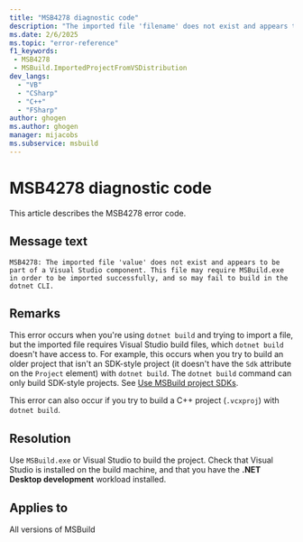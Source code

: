 ```yaml
---
title: "MSB4278 diagnostic code"
description: "The imported file 'filename' does not exist and appears to be part of a Visual Studio component. This file may require MSBuild.exe in order to be imported successfully, and so may fail to build in the dotnet CLI."
ms.date: 2/6/2025
ms.topic: "error-reference"
f1_keywords:
 - MSB4278
 - MSBuild.ImportedProjectFromVSDistribution
dev_langs:
  - "VB"
  - "CSharp"
  - "C++"
  - "FSharp"
author: ghogen
ms.author: ghogen
manager: mijacobs
ms.subservice: msbuild
---
```


# MSB4278 diagnostic code

<!-- :::ErrorDefinitionDescription::: -->
<!-- :::editable-content name="introDescription"::: -->
This article describes the MSB4278 error code.
<!-- :::editable-content-end::: -->

## Message text

`MSB4278: The imported file 'value' does not exist and appears to be part of a Visual Studio component. This file may require MSBuild.exe in order to be imported successfully, and so may fail to build in the dotnet CLI.`

<!-- :::editable-content name="postOutputDescription"::: -->
## Remarks

This error occurs when you're using `dotnet build` and trying to import a file, but the imported file requires Visual Studio build files, which `dotnet build` doesn't have access to. For example, this occurs when you try to build an older project that isn't an SDK-style project (it doesn't have the `Sdk` attribute on the `Project` element) with `dotnet build`. The `dotnet build` command can only build SDK-style projects. See [Use MSBuild project SDKs](../how-to-use-project-sdk.md).

This error can also occur if you try to build a C++ project (`.vcxproj`) with `dotnet build`.

## Resolution

Use `MSBuild.exe` or Visual Studio to build the project. Check that Visual Studio is installed on the build machine, and that you have the **.NET Desktop development** workload installed.

<!-- :::editable-content-end::: -->
<!-- :::ErrorDefinitionDescription-end::: -->

## Applies to

All versions of MSBuild
